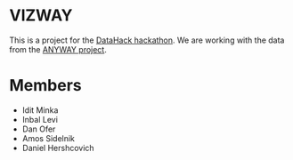 VIZWAY
======
This is a project for the [DataHack hackathon](http://datahack-il.com).
We are working with the data from the [ANYWAY project](https://github.com/hasadna/anyway).

# Members
* Idit Minka
* Inbal Levi
* Dan Ofer
* Amos Sidelnik
* Daniel Hershcovich